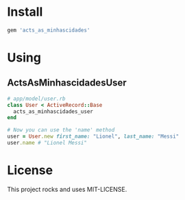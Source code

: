 # Install

```ruby
gem 'acts_as_minhascidades'
```

# Using

## ActsAsMinhascidadesUser

```ruby
# app/model/user.rb
class User < ActiveRecord::Base
  acts_as_minhascidades_user
end

# Now you can use the 'name' method
user = User.new first_name: "Lionel", last_name: "Messi"
user.name # "Lionel Messi"
```

# License

This project rocks and uses MIT-LICENSE.
